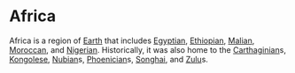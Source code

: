 # Africa

Africa is a region of [Earth](Earth) that includes [Egyptian](Egypt), [Ethiopian](Ethiopia), [Malian](Mali), [Moroccan](Morocco), and [Nigerian](Nigeria). Historically, it was also home to the [Carthaginian](Carthaginian)s, [Kongolese](Kongolese), [Nubian](Nubian)s, [Phoenician](Phoenician)s, [Songhai](Songhai), and [Zulu](Zulu)s.